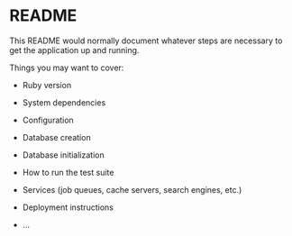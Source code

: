 # README

This README would normally document whatever steps are necessary to get the
application up and running.

Things you may want to cover:
<!-- レジュメ変更した -->

* Ruby version

* System dependencies

* Configuration

* Database creation

* Database initialization

* How to run the test suite

* Services (job queues, cache servers, search engines, etc.)

* Deployment instructions

* ...
